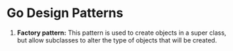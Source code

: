 # Go Design Patterns

1. **Factory pattern:** This pattern is used to create objects in a super class, but allow subclasses to alter the type of objects that will be created.
